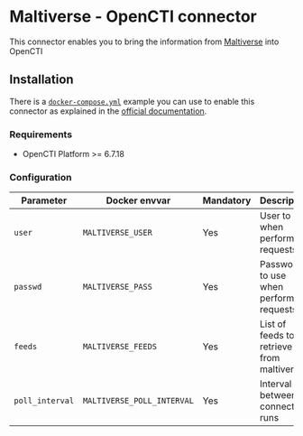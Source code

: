 # Maltiverse - OpenCTI connector

This connector enables you to bring the information from [Maltiverse](https://maltiverse.com) into OpenCTI

## Installation

There is a [`docker-compose.yml`](docker-compose.yml) example you can use to enable this connector as explained in the [official documentation](https://filigran.notion.site/Connectors-4586c588462d4a1fb5e661f2d9837db8).

### Requirements

- OpenCTI Platform >= 6.7.18

### Configuration

| Parameter                            | Docker envvar                       | Mandatory    | Description                                                                                                                                                |
| ------------------------------------ | ----------------------------------- | ------------ | ---------------------------------------------------------------------------------------------------------------------------------------------------------- |
| `user`                        | `MALTIVERSE_USER`                       | Yes          | User to use when perform requests                                                                                                                           |
| `passwd`                        | `MALTIVERSE_PASS`                       | Yes          | Password to use when perform requests                                                                                                                           |
| `feeds`                        | `MALTIVERSE_FEEDS`                       | Yes          | List of feeds to retrieve from maltiverse                                                                                                                           |
| `poll_interval`                        | `MALTIVERSE_POLL_INTERVAL`                       | Yes          | Interval between connector runs                                                                                                                           |
